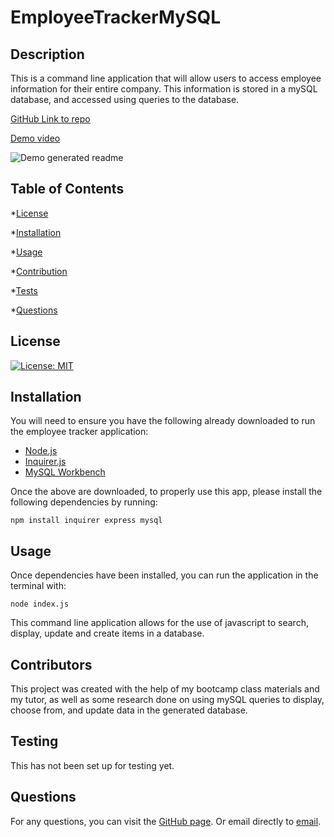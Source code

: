# EmployeeTrackerMySQL

## Description

This is a command line application that will allow users to access employee information for their entire company. This information is stored in a mySQL database, and accessed using queries to the database.

[GitHub Link to repo](https://drive.google.com/file/d/1F5nKVIAQ5wTZPbYdis90Nugyp6QNgmEs/view)

[Demo video](https://drive.google.com/file/d/1F5nKVIAQ5wTZPbYdis90Nugyp6QNgmEs/view)

![Demo generated readme](/Develop/utils/screenshotdemopage.png)

 ## Table of Contents

  *[License](#license)

  *[Installation](#installation)

  *[Usage](#usage)

  *[Contribution](#contribution)

  *[Tests](#tests)

  *[Questions](#questions)

## License

[![License: MIT](https://img.shields.io/badge/License-MIT-yellow?style=plastic.svg)](https://opensource.org/licenses/MIT)

## Installation

You will need to ensure you have the following already downloaded to run the employee tracker application:

* [Node.js](https://nodejs.org/)
* [Inquirer.js](https://www.npmjs.com/package/inquirer)
* [MySQL Workbench](https://dev.mysql.com/downloads/workbench/)

Once the above are downloaded, to properly use this app, please install the following dependencies by running:

`
npm install inquirer express mysql
`

## Usage

Once dependencies have been installed, you can run the application in the terminal with:

`
node index.js
`

This command line application allows for the use of javascript to search, display, update and create items in a database. 

## Contributors

This project was created with the help of my bootcamp class materials and my tutor, as well as some research done on using mySQL queries to display, choose from, and update data in the generated database.

## Testing

This has not been set up for testing yet.

## Questions

For any questions, you can visit the [GitHub page](https://github.com/deck-jessica).
  Or email directly to [email](mailto:deck.jessica@gmail.com).